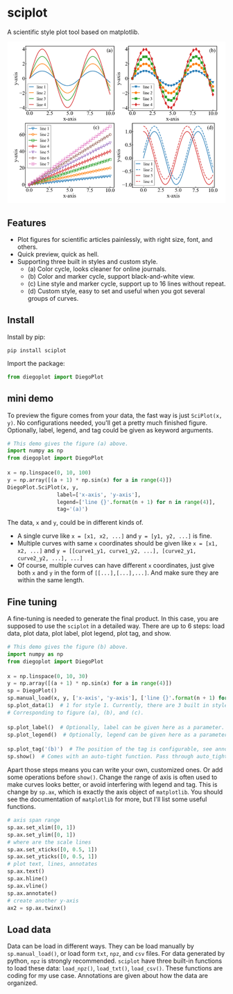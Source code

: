 # sciplot
A scientific style plot tool based on matplotlib.

![Style demonstration](./example/Figure_1.png)

## Features

- Plot figures for scientific articles painlessly, with right size, font, and others.
- Quick preview, quick as hell.
- Supporting three built in styles and custom style.
  - (a) Color cycle, looks cleaner for online journals.
  - (b) Color and marker cycle, support black-and-white view.
  - (c) Line style and marker cycle, support up to 16 lines without repeat.
  - (d) Custom style, easy to set and useful when you got several groups of curves.

## Install

Install by pip:
```shell
pip install sciplot
```

Import the package:
```python
from diegoplot import DiegoPlot
```
## mini demo

To preview the figure comes from your data, the fast way is just `SciPlot(x, y)`. 
No configurations needed, you'll get a pretty much finished figure. 
Optionally, label, legend, and tag could be given as keyword arguments.

```python
# This demo gives the figure (a) above.
import numpy as np
from diegoplot import DiegoPlot

x = np.linspace(0, 10, 100)
y = np.array([(a + 1) * np.sin(x) for a in range(4)])
DiegoPlot.SciPlot(x, y,
                label=['x-axis', 'y-axis'],
                legend=['line {}'.format(n + 1) for n in range(4)],
                tag='(a)')
```

The data, `x` and `y`, could be in different kinds of.

- A single curve like `x = [x1, x2, ...]` and `y = [y1, y2, ...]` is fine.
- Multiple curves with same `x` coordinates should be given like `x = [x1, x2, ...]` and
  `y = [[curve1_y1, curve1_y2, ...], [curve2_y1, curve2_y2, ...], ...]`
- Of course, multiple curves can have different `x` coordinates,
  just give both `x` and `y` in the form of `[[...],[...],...]`.
  And make sure they are within the same length.

## Fine tuning

A fine-tuning is needed to generate the final product.
In this case, you are supposed to use the `sciplot` in a detailed way.
There are up to 6 steps: load data, plot data, plot label, plot legend, plot tag, and show.

```python
# This demo gives the figure (b) above.
import numpy as np
from diegoplot import DiegoPlot

x = np.linspace(0, 10, 30)
y = np.array([(a + 1) * np.sin(x) for a in range(4)])
sp = DiegoPlot()
sp.manual_load(x, y, ['x-axis', 'y-axis'], ['line {}'.format(n + 1) for n in range(4)])
sp.plot_data(1)  # 1 for style 1. Currently, there are 3 built in styles, 0, 1, and 2. 
# Corresponding to figure (a), (b), and (c).

sp.plot_label()  # Optionally, label can be given here as a parameter.
sp.plot_legend()  # Optionally, legend can be given here as a parameter.

sp.plot_tag('(b)')  # The position of the tag is configurable, see annotation of this function.
sp.show()  # Comes with an auto-tight function. Pass through auto_tight=False to disable it.
```

Apart those steps means you can write your own, customized ones. Or add some operations before `show()`.
Change the range of axis is often used to make curves looks better, or avoid interfering with legend and tag.
This is change by `sp.ax`, which is exactly the axis object of `matplotlib`. 
You should see the documentation of `matplotlib` for more, but I'll list some useful functions.

```python
# axis span range
sp.ax.set_xlim([0, 1])
sp.ax.set_ylim([0, 1])
# where are the scale lines
sp.ax.set_xticks([0, 0.5, 1])
sp.ax.set_yticks([0, 0.5, 1])
# plot text, lines, annotates
sp.ax.text()
sp.ax.hline()
sp.ax.vline()
sp.ax.annotate()
# create another y-axis
ax2 = sp.ax.twinx()  
```

## Load data

Data can be load in different ways.
They can be load manually by `sp.manual_load()`, or load form `txt`, `npz`, and `csv` files.
For data generated by python, `npz` is strongly recommended.
`sciplot` have three built-in functions to load these data: `load_npz()`, `load_txt()`, `load_csv()`.
These functions are coding for my use case. 
Annotations are given about how the data are organized.